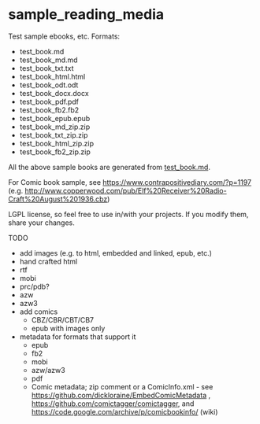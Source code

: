 # sample_reading_media

Test sample ebooks, etc. Formats:

  * test_book.md
  * test_book_md.md
  * test_book_txt.txt
  * test_book_html.html
  * test_book_odt.odt
  * test_book_docx.docx
  * test_book_pdf.pdf
  * test_book_fb2.fb2
  * test_book_epub.epub
  * test_book_md_zip.zip
  * test_book_txt_zip.zip
  * test_book_html_zip.zip
  * test_book_fb2_zip.zip

All the above sample books are generated from [test_book.md](./test_book.md).

For Comic book sample, see https://www.contrapositivediary.com/?p=1197
(e.g. http://www.copperwood.com/pub/Elf%20Receiver%20Radio-Craft%20August%201936.cbz)

LGPL license, so feel free to use in/with your projects. If you modify them, share your changes.


TODO

  * add images (e.g. to html, embedded and linked, epub, etc.)
  * hand crafted html
  * rtf
  * mobi
  * prc/pdb?
  * azw
  * azw3
  * add comics
      * CBZ/CBR/CBT/CB7
      * epub with images only
  * metadata for formats that support it
      * epub
      * fb2
      * mobi
      * azw/azw3
      * pdf
      * Comic metadata; zip comment or a ComicInfo.xml - see https://github.com/dickloraine/EmbedComicMetadata ,  https://github.com/comictagger/comictagger, and https://code.google.com/archive/p/comicbookinfo/ (wiki)

